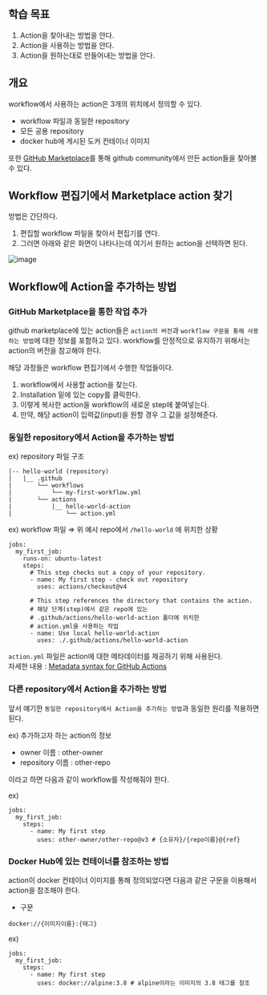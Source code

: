 ## 학습 목표

1. Action을 찾아내는 방법을 안다.
2. Action을 사용하는 방법을 안다.
3. Action을 원하는대로 만들어내는 방법을 안다.

## 개요
workflow에서 사용하는 action은 3개의 위치에서 정의할 수 있다. 

- workflow 파일과 동일한 repository
- 모든 공용 repository
- docker hub에 게시된 도커 컨테이너 이미지

또한 [GitHub Marketplace](https://github.com/marketplace?type=actions)를 통해 github community에서 만든 action들을 찾아볼 수 있다. 

## Workflow 편집기에서 Marketplace action 찾기 

방법은 간단하다.

1. 편집할 workflow 파일을 찾아서 편집기를 연다.
2. 그러면 아래와 같은 화면이 나타나는데 여기서 원하는 action을 선택하면 된다. 

![image](https://github.com/sponbob-pat/github-action-study/assets/64796257/38de015e-7baf-4f13-88b4-db74b38ca6e1)

## Workflow에 Action을 추가하는 방법 

### GitHub Marketplace을 통한 작업 추가 

github marketplace에 있는 action들은 `action의 버전`과 `workflow 구문을 통해 사용하는 방법`에 대한 정보를 포함하고 있다. 
workflow를 안정적으로 유지하기 위해서는 action의 버전을 참고해야 한다. 

해당 과정들은 workflow 편집기에서 수행한 작업들이다. 

1. workflow에서 사용할 action을 찾는다. 
2. Installation 밑에 있는 copy를 클릭한다.
3. 이렇게 복사한 action을 workflow의 새로운 step에 붙여넣는다.
4. 만약, 해당 action이 입력값(input)을 원할 경우 그 값을 설정해준다.

### 동일한 repository에서 Action을 추가하는 방법

ex) repository 파일 구조 
```
|-- hello-world (repository)
|   |__ .github
|       └── workflows
|           └── my-first-workflow.yml
|       └── actions
|           |__ hello-world-action
|               └── action.yml
```

ex) workflow 파일 ⇒ 위 예시 repo에서 `/hello-world` 에 위치한 상황
```
jobs:
  my_first_job:
    runs-on: ubuntu-latest
    steps:
      # This step checks out a copy of your repository.
      - name: My first step - check out repository
        uses: actions/checkout@v4

      # This step references the directory that contains the action.
      # 해당 단계(step)에서 같은 repo에 있는 
      # .github/actions/hello-world-action 폴더에 위치한
      # action.yml을 사용하는 작업 
      - name: Use local hello-world-action
        uses: ./.github/actions/hello-world-action
```

`action.yml` 파일은 action에 대한 메타데이터를 제공하기 위해 사용된다.  
자세한 내용 : [Metadata syntax for GitHub Actions](https://docs.github.com/en/actions/creating-actions/metadata-syntax-for-github-actions)

### 다른 repository에서 Action을 추가하는 방법 

앞서 얘기한 `동일한 repository에서 Action을 추가하는 방법`과 동일한 원리를 적용하면 된다. 

ex) 추가하고자 하는 action의 정보
- owner 이름 : other-owner
- repository 이름 : other-repo

이라고 하면 다음과 같이 workflow를 작성해줘야 한다.

ex) 
```
jobs:
  my_first_job:
    steps:
      - name: My first step
        uses: other-owner/other-repo@v3 # {소유자}/{repo이름}@{ref}
```

### Docker Hub에 있는 컨테이너를 참조하는 방법 

action이 docker 컨테이너 이미지를 통해 정의되었다면 다음과 같은 구문을 이용해서 action을 참조해야 한다.

- 구문
```
docker://{이미지이름}:{태그}
```

ex) 
```
jobs:
  my_first_job:
    steps:
      - name: My first step
        uses: docker://alpine:3.8 # alpine이라는 이미지의 3.8 태그를 참조
```

## 
